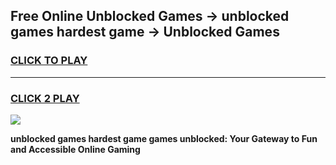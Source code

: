 
## Free Online Unblocked Games → unblocked games hardest game → Unblocked Games
<h3>
<a href="https://premium.freeplayer.one?title=unblocked_games_hardest_game&ref=21F">CLICK TO PLAY</a></h3>
<hr>

<h3>
<a href="https://premium.freeplayer.one?title=unblocked_games_hardest_game&ref=21F">CLICK 2 PLAY</a>
  
</h3>

<a href="https://premium.freeplayer.one?title=unblocked_games_hardest_game&ref=21F/"><img src="https://clearcache.store/games.png"></a>


**unblocked games hardest game games unblocked: Your Gateway to Fun and Accessible Online Gaming**
